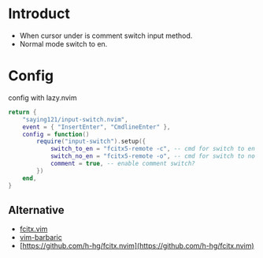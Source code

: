 # Introduct

- When cursor under is comment switch input method.
- Normal mode switch to en.

# Config

config with lazy.nvim

```lua
return {
    "saying121/input-switch.nvim",
    event = { "InsertEnter", "CmdlineEnter" },
    config = function()
        require("input-switch").setup({
            switch_to_en = "fcitx5-remote -c", -- cmd for switch to en
            switch_no_en = "fcitx5-remote -o", -- cmd for switch to no en
            comment = true, -- enable comment switch?
        })
    end,
}
```

## Alternative

- [fcitx.vim](https://github.com/lilydjwg/fcitx.vim)
- [vim-barbaric](https://github.com/rlue/vim-barbaric)
- [https://github.com/h-hg/fcitx.nvim](https://github.com/h-hg/fcitx.nvim)
